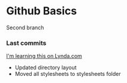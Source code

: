 # Github Basics
Second branch

### Last commits
[I'm learning this on Lynda.com](http://www.lynda.com)

- Updated directory layout
- Moved all stylesheets to stylesheets folder
